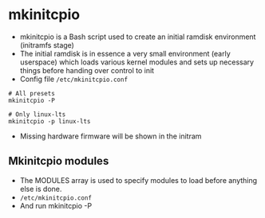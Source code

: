 # mkinitcpio

- mkinitcpio is a Bash script used to create an initial ramdisk environment (initramfs stage)
- The initial ramdisk is in essence a very small environment (early userspace) which loads various kernel modules and sets up necessary things before handing over control to init
- Config file `/etc/mkinitcpio.conf`

```shell
# All presets
mkinitcpio -P

# Only linux-lts
mkinitcpio -p linux-lts
```

- Missing hardware firmware will be shown in the initram

## Mkinitcpio modules

- The MODULES array is used to specify modules to load before anything else is done.
- `/etc/mkinitcpio.conf`
- And run mkinitcpio -P
